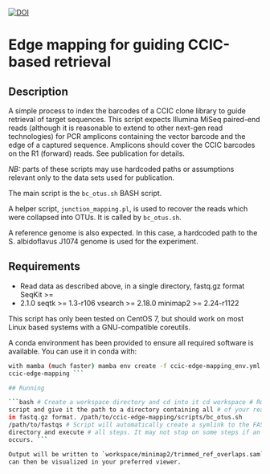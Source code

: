 [![DOI](https://zenodo.org/badge/495478595.svg)](https://zenodo.org/badge/latestdoi/495478595)

# Edge mapping for guiding CCIC-based retrieval

## Description

A simple process to index the barcodes of a CCIC clone library to guide
retrieval of target sequences. This script expects Illumina MiSeq paired-end
reads (although it is reasonable to extend to other next-gen read technologies)
for PCR amplicons containing the vector barcode and the edge of a captured
sequence. Amplicons should cover the CCIC barcodes on the R1 (forward) reads.
See publication for details.

*NB:* parts of these scripts may use hardcoded paths or assumptions relevant
only to the data sets used for publication.

The main script is the `bc_otus.sh` BASH script. 

A helper script, `junction_mapping.pl`, is used to recover the reads which were
collapsed into OTUs. It is called by `bc_otus.sh`.

A reference genome is also expected. In this case, a hardcoded path to the S.
albidoflavus J1074 genome is used for the experiment.

## Requirements

- Read data as described above, in a single directory, fastq.gz format SeqKit >=
- 2.1.0 seqtk >= 1.3-r106 vsearch >= 2.18.0 minimap2 >= 2.24-r1122

This script has only been tested on CentOS 7, but should work on most Linux
based systems with a GNU-compatible coreutils.

A conda environment has been provided to ensure all required software is
available. You can use it in conda with:

```bash conda env create -f ccic-edge-mapping_env.yml -n ccic-edge-mapping # Or
with mamba (much faster) mamba env create -f ccic-edge-mapping_env.yml -n
ccic-edge-mapping ```

## Running

```bash # Create a workspace directory and cd into it cd workspace # Run bc_otus
script and give it the path to a directory containing all # of your read data,
in fastq.gz format. /path/to/ccic-edge-mapping/scripts/bc_otus.sh
/path/to/fastqs # Script will automatically create a symlink to the FASTQ
directory and execute # all steps. It may not stop on some steps if an error
occurs. ```

Output will be written to `workspace/minimap2/trimmed_ref_overlaps.sam`, which
can then be visualized in your preferred viewer.

